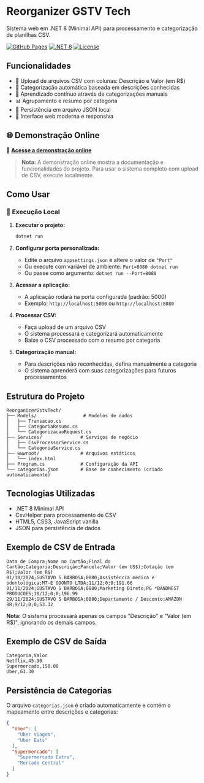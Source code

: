 # Reorganizer GSTV Tech

Sistema web em .NET 8 (Minimal API) para processamento e categorização de planilhas CSV.

[![GitHub Pages](https://img.shields.io/badge/GitHub%20Pages-Live-brightgreen)](https://gsbarbosa.github.io/reorganizer/)
[![.NET 8](https://img.shields.io/badge/.NET-8-blue)](https://dotnet.microsoft.com/download/dotnet/8.0)
[![License](https://img.shields.io/badge/License-MIT-yellow.svg)](https://opensource.org/licenses/MIT)

## Funcionalidades

- 📁 Upload de arquivos CSV com colunas: Descrição e Valor (em R$)
- 🤖 Categorização automática baseada em descrições conhecidas
- 🧠 Aprendizado contínuo através de categorizações manuais
- 📊 Agrupamento e resumo por categoria
- 💾 Persistência em arquivo JSON local
- 🎨 Interface web moderna e responsiva

## 🌐 Demonstração Online

**📱 [Acesse a demonstração online](https://gsbarbosa.github.io/reorganizer/)**

> **Nota:** A demonstração online mostra a documentação e funcionalidades do projeto. Para usar o sistema completo com upload de CSV, execute localmente.

## Como Usar

### 🚀 Execução Local

1. **Executar o projeto:**
   ```bash
   dotnet run
   ```

2. **Configurar porta personalizada:**
   - Edite o arquivo `appsettings.json` e altere o valor de `"Port"`
   - Ou execute com variável de ambiente: `Port=8080 dotnet run`
   - Ou passe como argumento: `dotnet run --Port=8080`

3. **Acessar a aplicação:**
   - A aplicação rodará na porta configurada (padrão: 5000)
   - Exemplo: `http://localhost:5000` ou `http://localhost:8080`

4. **Processar CSV:**
   - Faça upload de um arquivo CSV
   - O sistema processará e categorizará automaticamente
   - Baixe o CSV processado com o resumo por categoria

5. **Categorização manual:**
   - Para descrições não reconhecidas, defina manualmente a categoria
   - O sistema aprenderá com suas categorizações para futuros processamentos

## Estrutura do Projeto

```
ReorganizerGstvTech/
├── Models/                 # Modelos de dados
│   ├── Transacao.cs
│   ├── CategoriaResumo.cs
│   └── CategorizacaoRequest.cs
├── Services/              # Serviços de negócio
│   ├── CsvProcessorService.cs
│   └── CategoriaService.cs
├── wwwroot/               # Arquivos estáticos
│   └── index.html
├── Program.cs             # Configuração da API
└── categorias.json        # Base de conhecimento (criado automaticamente)
```

## Tecnologias Utilizadas

- .NET 8 Minimal API
- CsvHelper para processamento de CSV
- HTML5, CSS3, JavaScript vanilla
- JSON para persistência de dados

## Exemplo de CSV de Entrada

```csv
Data de Compra;Nome no Cartão;Final do Cartão;Categoria;Descrição;Parcela;Valor (em US$);Cotação (em R$);Valor (em R$)
01/10/2024;GUSTAVO S BARBOSA;0880;Assistência médica e odontológica;MT-E ODONTO LTDA;11/12;0;0;191.66
01/11/2024;GUSTAVO S BARBOSA;0880;Marketing Direto;PG *BANDNEST PRODUCOES;10/12;0;0;196.99
29/11/2024;GUSTAVO S BARBOSA;0880;Departamento / Desconto;AMAZON BR;9/12;0;0;53.32
```

**Nota:** O sistema processará apenas os campos "Descrição" e "Valor (em R$)", ignorando os demais campos.

## Exemplo de CSV de Saída

```csv
Categoria,Valor
Netflix,45.90
Supermercado,150.00
Uber,61.30
```

## Persistência de Categorias

O arquivo `categorias.json` é criado automaticamente e contém o mapeamento entre descrições e categorias:

```json
{
  "Uber": [
    "Uber Viagem",
    "Uber Eats"
  ],
  "Supermercado": [
    "Supermercado Extra",
    "Mercado Central"
  ]
}
```
